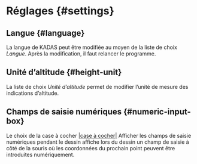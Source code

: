 # Réglages {#settings}

## Langue {#language}

La langue de KADAS peut être modifiée au moyen de la liste de choix *Langue*. Après la modification, il faut relancer le programme.

## Unité d’altitude {#height-unit}

La liste de choix *Unité d’altitude* permet de modifier l’unité de mesure des indications d’altitude.

## Champs de saisie numériques {#numeric-input-box}

Le choix de la case à cocher [<span id="id2" class="problematic">|case à cocher|</span>](#id1) Afficher les champs de saisie numériques pendant le dessin affiche lors du dessin un champ de saisie à côté de la souris où les coordonnées du prochain point peuvent être introduites numériquement.
